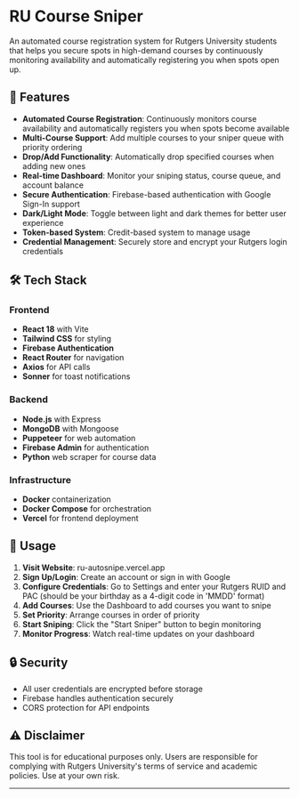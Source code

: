 # RU Course Sniper

An automated course registration system for Rutgers University students that helps you secure spots in high-demand courses by continuously monitoring availability and automatically registering you when spots open up.

## 🎯 Features

-   **Automated Course Registration**: Continuously monitors course availability and automatically registers you when spots become available
-   **Multi-Course Support**: Add multiple courses to your sniper queue with priority ordering
-   **Drop/Add Functionality**: Automatically drop specified courses when adding new ones
-   **Real-time Dashboard**: Monitor your sniping status, course queue, and account balance
-   **Secure Authentication**: Firebase-based authentication with Google Sign-In support
-   **Dark/Light Mode**: Toggle between light and dark themes for better user experience
-   **Token-based System**: Credit-based system to manage usage
-   **Credential Management**: Securely store and encrypt your Rutgers login credentials

## 🛠️ Tech Stack

### Frontend

-   **React 18** with Vite
-   **Tailwind CSS** for styling
-   **Firebase Authentication**
-   **React Router** for navigation
-   **Axios** for API calls
-   **Sonner** for toast notifications

### Backend

-   **Node.js** with Express
-   **MongoDB** with Mongoose
-   **Puppeteer** for web automation
-   **Firebase Admin** for authentication
-   **Python** web scraper for course data

### Infrastructure

-   **Docker** containerization
-   **Docker Compose** for orchestration
-   **Vercel** for frontend deployment

## 📱 Usage

1. **Visit Website**: ru-autosnipe.vercel.app
2. **Sign Up/Login**: Create an account or sign in with Google
3. **Configure Credentials**: Go to Settings and enter your Rutgers RUID and PAC (should be your birthday as a 4-digit code in 'MMDD' format)
4. **Add Courses**: Use the Dashboard to add courses you want to snipe
5. **Set Priority**: Arrange courses in order of priority
6. **Start Sniping**: Click the "Start Sniper" button to begin monitoring
7. **Monitor Progress**: Watch real-time updates on your dashboard

## 🔒 Security

-   All user credentials are encrypted before storage
-   Firebase handles authentication securely
-   CORS protection for API endpoints

## ⚠️ Disclaimer

This tool is for educational purposes only. Users are responsible for complying with Rutgers University's terms of service and academic policies. Use at your own risk.

---
